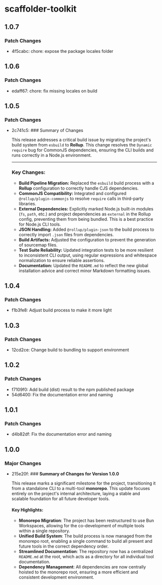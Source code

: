 # scaffolder-toolkit

## 1.0.7

### Patch Changes

- 4f5cabc: chore: expose the package locales folder

## 1.0.6

### Patch Changes

- edaff67: chore: fix missing locales on build

## 1.0.5

### Patch Changes

- 2c741c5: ### Summary of Changes

  This release addresses a critical build issue by migrating the project's build system from `esbuild` to **Rollup**. This change resolves the `Dynamic require` bug for CommonJS dependencies, ensuring the CLI builds and runs correctly in a Node.js environment.

  ***

  ### Key Changes:
  - **Build Pipeline Migration:** Replaced the `esbuild` build process with a **Rollup** configuration to correctly handle CJS dependencies.
  - **CommonJS Compatibility:** Integrated and configured `@rollup/plugin-commonjs` to resolve `require` calls in third-party libraries.
  - **External Dependencies:** Explicitly marked Node.js built-in modules (`fs`, `path`, etc.) and project dependencies as `external` in the Rollup config, preventing them from being bundled. This is a best practice for Node.js CLI tools.
  - **JSON Handling:** Added `@rollup/plugin-json` to the build process to correctly import `.json` files from dependencies.
  - **Build Artifacts:** Adjusted the configuration to prevent the generation of sourcemap files.
  - **Test Suite Reliability:** Updated integration tests to be more resilient to inconsistent CLI output, using regular expressions and whitespace normalization to ensure reliable assertions.
  - **Documentation:** Updated the `README.md` to reflect the new global installation advice and correct minor Markdown formatting issues.

## 1.0.4

### Patch Changes

- f1b3fe8: Adjust build process to make it more light

## 1.0.3

### Patch Changes

- 12cd2ce: Change build to bundling to support environment

## 1.0.2

### Patch Changes

- f7109f0: Add build (dist) result to the npm published package
- 54d6400: Fix the documentation error and naming

## 1.0.1

### Patch Changes

- d4b82df: Fix the documentation error and naming

## 1.0.0

### Major Changes

- 215e20f: ### **Summary of Changes for Version 1.0.0**

  This release marks a significant milestone for the project, transitioning it from a standalone CLI to a multi-tool **monorepo**. This update focuses entirely on the project's internal architecture, laying a stable and scalable foundation for all future developer tools.

  #### **Key Highlights:**
  - **Monorepo Migration**: The project has been restructured to use Bun Workspaces, allowing for the co-development of multiple tools within a single repository.
  - **Unified Build System**: The build process is now managed from the monorepo root, enabling a single command to build all present and future tools in the correct dependency order.
  - **Streamlined Documentation**: The repository now has a centralized `README.md` at the root, which acts as a directory for all individual tool documentation.
  - **Dependency Management**: All dependencies are now centrally hoisted to the monorepo root, ensuring a more efficient and consistent development environment.

